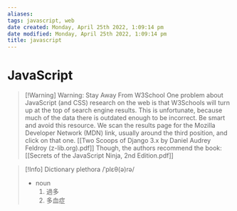 ```yaml
---
aliases: 
tags: javascript, web
date created: Monday, April 25th 2022, 1:09:14 pm
date modified: Monday, April 25th 2022, 1:09:14 pm
title: javascript
---
```

# JavaScript

> [!Warning] Warning: Stay Away From W3School
> One problem about JavaScript (and CSS) research on the web is that W3Schools will turn up at the top of search engine results. This is unfortunate, because much of the data there is outdated enough to be incorrect. Be smart and avoid this resource.
> We scan the results page for the Mozilla Developer Network (MDN) link, usually around the third position, and click on that one.
>  [[Two Scoops of Django 3.x by Daniel Audrey Feldroy (z-lib.org).pdf]]
> Though, the authors recommend the book:
>  [[Secrets of the JavaScript Ninja, 2nd Edition.pdf]]

>[!Info] Dictionary
> plethora
> /ˈplɛθ(ə)rə/
> - noun
> 	1. 過多
> 	2. 多血症
